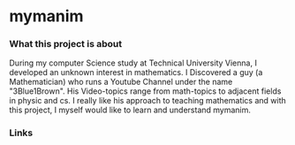# mymanim


### What this project is about
During my computer Science study at Technical University Vienna, I developed an unknown interest in mathematics.
I Discovered a guy (a Mathematician) who runs a Youtube Channel under the name "3Blue1Brown". 
His Video-topics range from math-topics to adjacent fields in physic and cs. I really like his approach to teaching 
mathematics and with this project, I myself would like to learn and understand mymanim. 



### Links 


